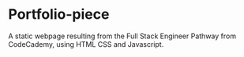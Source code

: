 # Portfolio-piece
A static webpage resulting from the Full Stack Engineer Pathway from CodeCademy, using HTML CSS and Javascript.
